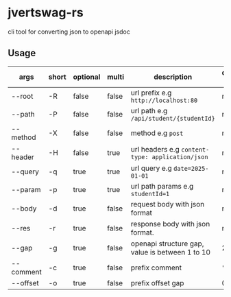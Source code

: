# jvertswag-rs
cli tool for converting json to openapi jsdoc

## Usage
|args|short|optional|multi|description|default value|
|-|-|-|-|-|-|
|--root|-R|false|false|url prefix e.g `http://localhost:80`|none|
|--path|-P|false|false|url path e.g `/api/student/{studentId}`|none|
|--method|-X|false|false|method e.g `post`|none|
|--header|-H|false|true|url headers e.g `content-type: application/json`|none|
|--query|-q|true|true|url query e.g `date=2025-01-01`|none|
|--param|-p|true|true|url path params e.g `studentId=1`|none|
|--body|-d|true|false|request body with json format|none|
|--res|-r|true|false|response body with json format.|none|
|--gap|-g|true|false|openapi structure gap, value is between 1 to 10|2|
|--comment|-c|true|false|prefix comment|`""`|
|--offset|-o|true|false|prefix offset gap|0|
